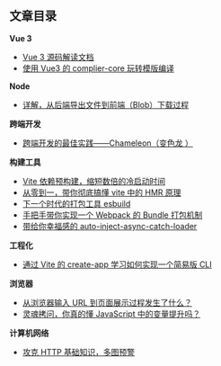 ## 文章目录


**Vue 3**

- [Vue 3 源码解读文档](https://wjchumble.github.io/explain-vue3.0/)
- [使用 Vue3 的 complier-core 玩转模版编译 ](https://github.com/WJCHumble/Blog/issues/18)

**Node**

- [详解，从后端导出文件到前端（Blob）下载过程](https://github.com/WJCHumble/Blog/issues/20)

**跨端开发**

- [跨端开发的最佳实践——Chameleon（变色龙 ）](https://github.com/WJCHumble/Blog/issues/16)

**构建工具**

- [Vite 依赖预构建，缩短数倍的冷启动时间](https://github.com/WJCHumble/Blog/issues/11)
- [从零到一，带你彻底搞懂 vite 中的 HMR 原理](https://github.com/WJCHumble/Blog/issues/19)
- [下一个时代的打包工具 esbuild](https://github.com/WJCHumble/Blog/issues/14)
- [手把手带你实现一个 Webpack 的 Bundle 打包机制](https://github.com/WJCHumble/Blog/issues/15)
- [带给你幸福感的 auto-inject-async-catch-loader](https://github.com/WJCHumble/Blog/issues/12)

**工程化**

- [通过 Vite 的 create-app 学习如何实现一个简易版 CLI ](https://github.com/WJCHumble/Blog/issues/13)

**浏览器**

- [从浏览器输入 URL 到页面展示过程发生了什么？](https://github.com/WJCHumble/Blog/issues/3)
- [灵魂拷问，你真的懂 JavaScript 中的变量提升吗？](https://github.com/WJCHumble/Blog/issues/17)

**计算机网络**

- [攻克 HTTP 基础知识，多图预警](https://github.com/WJCHumble/Blog/issues/1)
